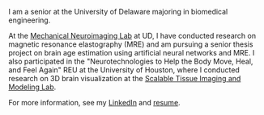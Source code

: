 I am a senior at the University of Delaware majoring in biomedical engineering. 

At the [Mechanical Neuroimaging Lab](https://sites.udel.edu/johnsonlab/) at UD, I have conducted research on magnetic resonance elastography (MRE) and am pursuing a senior thesis project on brain age estimation using artificial neural networks and MRE. I also participated in the "Neurotechnologies to Help the Body Move, Heal, and Feel Again" REU at the University of Houston, where I conducted research on 3D brain visualization at the [Scalable Tissue Imaging and Modeling Lab](https://stim.ee.uh.edu/).

For more information, see my [LinkedIn](https://www.linkedin.com/in/rebeccaclements1/) and [resume](https://github.com/beccaclements/resume/raw/master/Clements%20Resume.pdf). 
